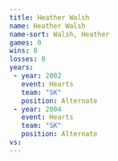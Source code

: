 ```yaml
---
title: Heather Walsh
name: Heather Walsh
name-sort: Walsh, Heather
games: 0
wins: 0
losses: 0
years:
 - year: 2002
   event: Hearts
   team: "SK"
   position: Alternate
 - year: 2004
   event: Hearts
   team: "SK"
   position: Alternate
vs:
---
```

